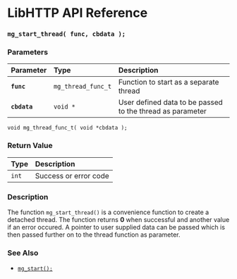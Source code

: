 # LibHTTP API Reference

### `mg_start_thread( func, cbdata );`

### Parameters

| Parameter | Type | Description |
| :--- | :--- | :--- |
|**`func`**|`mg_thread_func_t`|Function to start as a separate thread|
|**`cbdata`**|`void *`|User defined data to be passed to the thread as parameter|

`void mg_thread_func_t( void *cbdata );`

### Return Value

| Type | Description |
| :--- | :--- |
|`int`|Success or error code|

### Description

The function `mg_start_thread()` is a convenience function to create a detached thread. The function returns **0** when successful and another value if an error occured. A pointer to user supplied data can be passed which is then passed further on to the thread function as parameter.

### See Also

* [`mg_start();`](mg_start.md)
